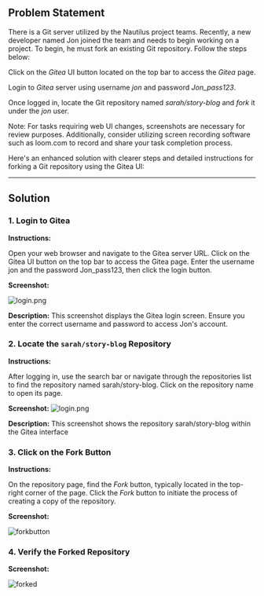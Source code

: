 ## Problem Statement

There is a Git server utilized by the Nautilus project teams. Recently, a new developer named Jon joined the team and needs to begin working on a project. To begin, he must fork an existing Git repository. Follow the steps below:

Click on the _Gitea_ UI button located on the top bar to access the _Gitea_ page.

Login to _Gitea_ server using username _jon_ and password _Jon_pass123_.

Once logged in, locate the Git repository named _sarah/story-blog_ and _fork_ it under the _jon_ user.

Note: For tasks requiring web UI changes, screenshots are necessary for review purposes. Additionally, consider utilizing screen recording software such as loom.com to record and share your task completion process.

Here's an enhanced solution with clearer steps and detailed instructions for forking a Git repository using the Gitea UI:

---

## Solution

### 1. Login to Gitea

**Instructions:**

Open your web browser and navigate to the Gitea server URL.
Click on the Gitea UI button on the top bar to access the Gitea page.
Enter the username jon and the password Jon_pass123, then click the login button.

**Screenshot:**

![login.png](https://github.com/prudvikeshav/KodekloudEnginner/blob/fb726c18b0ecafbbed1da95b04eb13ea324871a2/GIT/images/login.png)

**Description:**
This screenshot displays the Gitea login screen. Ensure you enter the correct username and password to access Jon's account.

### 2. Locate the `sarah/story-blog` Repository

**Instructions:**

After logging in, use the search bar or navigate through the repositories list to find the repository named sarah/story-blog.
Click on the repository name to open its page.

**Screenshot:**
![login.png](https://github.com/prudvikeshav/KodekloudEnginner/blob/fb726c18b0ecafbbed1da95b04eb13ea324871a2/GIT/images/repo.png)

**Description:**
This screenshot shows the repository sarah/story-blog within the Gitea interface

### 3. Click on the Fork Button

**Instructions:**

On the repository page, find the _Fork_ button, typically located in the top-right corner of the page.
Click the _Fork_ button to initiate the process of creating a copy of the repository.

**Screenshot:**

![forkbutton](https://github.com/prudvikeshav/KodekloudEnginner/blob/main/GIT/images/forkbutton.png)

### 4. Verify the Forked Repository

**Screenshot:**

![forked](https://github.com/prudvikeshav/KodekloudEnginner/blob/fb726c18b0ecafbbed1da95b04eb13ea324871a2/GIT/images/forked.png)
